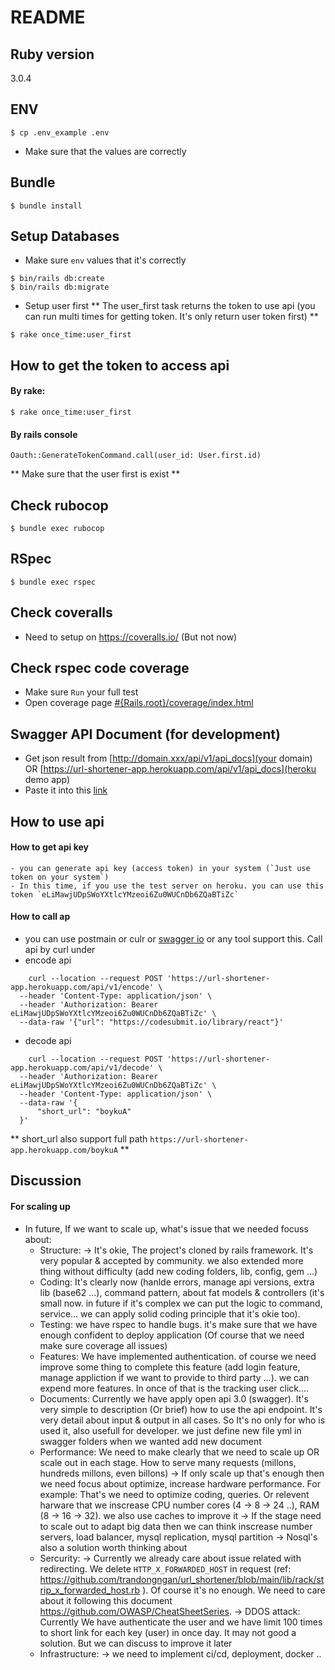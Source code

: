 # README

## Ruby version
  3.0.4

## ENV
  ```command
  $ cp .env_example .env
  ```
  - Make sure that the values are correctly

## Bundle
  ```command
  $ bundle install
  ```
## Setup Databases
  - Make sure `env` values that it's correctly
  ```command
  $ bin/rails db:create
  $ bin/rails db:migrate
  ```

  - Setup user first
  ** The user_first task returns the token to use api (you can run multi times for getting token. It's only return user token first) **

  ```command
  $ rake once_time:user_first
  ```

## How to get the token to access api

  #### By rake:

  ```command
  $ rake once_time:user_first
  ```

   #### By rails console
  ```console
  Oauth::GenerateTokenCommand.call(user_id: User.first.id)
  ```
  ** Make sure that the user first is exist **

## Check rubocop
```command
$ bundle exec rubocop
```

## RSpec
```command
$ bundle exec rspec
```

## Check coveralls
  - Need to setup on https://coveralls.io/ (But not now)

## Check rspec code coverage
  - Make sure `Run` your full test
  - Open coverage page [#{Rails.root}/coverage/index.html](#{Rails.root}/coverage/index.html)

## Swagger API Document (for development)
  - Get json result from [http://domain.xxx/api/v1/api_docs](your domain) OR [https://url-shortener-app.herokuapp.com/api/v1/api_docs](heroku demo app)
  - Paste it into this [link](https://editor.swagger.io/)

## How to use api
  #### How to get api key
    - you can generate api key (access token) in your system (`Just use token on your system`)
    - In this time, if you use the test server on heroku. you can use this token `eLiMawjUDpSWoYXtlcYMzeoi6Zu0WUCnDb6ZQaBTiZc`
  #### How to call ap
  - you can use postmain or culr or [swagger io](https://editor.swagger.io/) or any tool support this. Call api by curl under
  - encode api
  ```command
      curl --location --request POST 'https://url-shortener-app.herokuapp.com/api/v1/encode' \
    --header 'Content-Type: application/json' \
    --header 'Authorization: Bearer eLiMawjUDpSWoYXtlcYMzeoi6Zu0WUCnDb6ZQaBTiZc' \
    --data-raw '{"url": "https://codesubmit.io/library/react"}'
  ```

  - decode api
  ```command
      curl --location --request POST 'https://url-shortener-app.herokuapp.com/api/v1/decode' \
    --header 'Authorization: Bearer eLiMawjUDpSWoYXtlcYMzeoi6Zu0WUCnDb6ZQaBTiZc' \
    --header 'Content-Type: application/json' \
    --data-raw '{
        "short_url": "boykuA"
    }'
  ```
  ** short_url also support full path `https://url-shortener-app.herokuapp.com/boykuA` **


## Discussion
  #### For scaling up
  - In future, If we want to scale up, what's issue that we needed focuss about:
    + Structure: -> It's okie, The project's cloned by rails framework. It's very popular & accepted by community. we also extended more thing without difficulty (add new coding folders, lib, config, gem ...)
    + Coding: It's clearly now (hanlde errors, manage api versions, extra lib (base62 ...), command pattern, about fat models & controllers (it's small now. in future if it's complex we can put the logic to command, service... we can apply solid coding principle that it's okie too).
    + Testing: we have rspec to handle bugs. it's make sure that we have enough confident to deploy application (Of course that we need make sure coverage all issues)
    + Features: We have implemented authentication. of course we need improve some thing to complete this feature (add login feature, manage appliction if we want to provide to third party ...). we can expend more features. In once of that is the tracking user click....
    + Documents: Currently we have apply open api 3.0 (swagger). It's very simple to description (Or brief) how to use the api endpoint. It's very detail about input & output in all cases. So It's no only for who is used it, also usefull for developer. we just define new file yml in swagger folders when we wanted add new document
    + Performance: We need to make clearly that we need to scale up OR scale out in each stage. How to serve many requests (millons, hundreds millons, even billons)
      -> If only scale up that's enough then we need focus about optimize, increase hardware performance. For example: That's we need to optimize coding, queries. Or relevent harware that we inscrease CPU number cores (4 -> 8 -> 24 ..), RAM (8 -> 16 -> 32). we also use caches to improve it
      -> If the stage need to scale out to adapt big data then we can think inscrease number servers, load balancer, mysql replication, mysql partition
      -> Nosql's also a solution worth thinking about
    + Sercurity:
      -> Currently we already care about issue related with redirecting. We delete `HTTP_X_FORWARDED_HOST` in request (ref: https://github.com/trandongngan/url_shortener/blob/main/lib/rack/strip_x_forwarded_host.rb ). Of course it's no enough. We need to care about it following this document https://github.com/OWASP/CheatSheetSeries. 
      -> DDOS attack: Currently We have authenticate the user and we have limit 100 times to short link for each key (user) in once day. It may not good a solution. But we can discuss to improve it later 
    + Infrastructure: -> we need to implement ci/cd, deployment, docker ..

    



